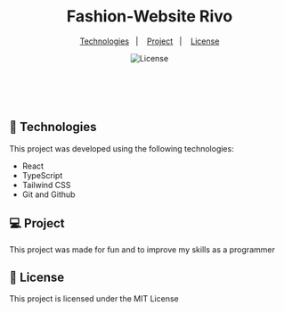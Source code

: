 <h1 align="center"> Fashion-Website Rivo </h1>

<p align="center">
  <a href="#-technologies">Technologies</a>&nbsp;&nbsp;&nbsp;|&nbsp;&nbsp;&nbsp;
  <a href="#-project">Project</a>&nbsp;&nbsp;&nbsp;|&nbsp;&nbsp;&nbsp;
  <a href="#memo-license">License</a>
</p>

<p align="center">
  <img alt="License" src="https://img.shields.io/static/v1?label=license&message=MIT&color=B88E2F&labelColor=000000">
</p>

<br>

<p align="center">
  <img alt="" src=".github/">
</p>
<p align="center">
  <img alt="" src=".github/">
</p>
<p align="center">
  <img alt="" src=".github/">
</p>

## 🚀 Technologies

This project was developed using the following technologies:

- React
- TypeScript
- Tailwind CSS
- Git and Github

## 💻 Project

This project was made for fun and to improve my skills as a programmer



## :memo: License

This project is licensed under the MIT License